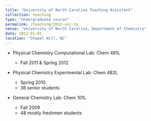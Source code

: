 ```yaml
---
title: "University of North Carolina Teaching Assistant"
collection: teaching
type: "Undergraduate course"
permalink: /teaching/2012-unc-ta
venue: "University of North Carolina, Department of Chemistry"
date: 2012-01-01
location: "Chapel Hill, NC"
---
```




* Physical Chemistry Computational Lab:  Chem 481L
  * Fall 2011 & Spring 2012

* Physical Chemistry Experimental Lab: Chem 482L
  * Spring 2010
  * 36 senior students

* General Chemistry Lab: Chem 101L
  * Fall 2009
  * 48 mostly freshmen students
